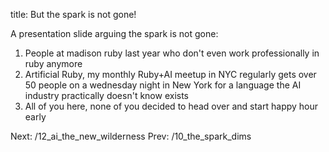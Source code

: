title: But the spark is not gone!

A presentation slide arguing the spark is not gone:
1) People at madison ruby last year who don't even work professionally in ruby
anymore
2) Artificial Ruby, my monthly Ruby+AI meetup in NYC regularly gets over 50
people on a wednesday night in New York for a language the AI industry
practically doesn't know exists
3) All of you here, none of you decided to head over and start happy hour early

Next: /12_ai_the_new_wilderness
Prev: /10_the_spark_dims
